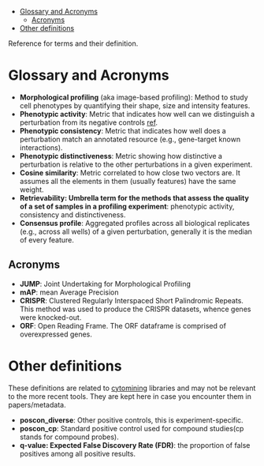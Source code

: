 - [Glossary and Acronyms](#Glossary-and-Acronyms)
  - [Acronyms](#Acronyms)
- [Other definitions](#Other-definitions)

Reference for terms and their definition.


<a id="Glossary-and-Acronyms"></a>

# Glossary and Acronyms

-   **Morphological profiling** (aka image-based profiling): Method to study cell phenotypes by quantifying their shape, size and intensity features.
-   **Phenotypic activity**: Metric that indicates how well can we distinguish a perturbation from its negative controls [ref](https://www.ncbi.nlm.nih.gov/pmc/articles/PMC11014546/).
-   **Phenotypic consistency**: Metric that indicates how well does a perturbation match an annotated resource (e.g., gene-target known interactions).
-   **Phenotypic distinctiveness**: Metric showing how distinctive a perturbation is relative to the other perturbations in a given experiment.
-   **Cosine similarity**: Metric correlated to how close two vectors are. It assumes all the elements in them (usually features) have the same weight.
-   **Retrievability: Umbrella term for the methods that assess the quality of a set of samples in a profiling experiment**: phenotypic activity, consistency and distinctiveness.
-   **Consensus profile**: Aggregated profiles across all biological replicates (e.g., across all wells) of a given perturbation, generally it is the median of every feature.


<a id="Acronyms"></a>

## Acronyms

-   **JUMP**: Joint Undertaking for Morphological Profiling
-   **mAP**: mean Average Precision
-   **CRISPR**: Clustered Regularly Interspaced Short Palindromic Repeats. This method was used to produce the CRISPR datasets, whence genes were knocked-out.
-   **ORF**: Open Reading Frame. The ORF dataframe is comprised of overexpressed genes.


<a id="Other-definitions"></a>

# Other definitions

These definitions are related to [cytomining](https://github.com/cytomining) libraries and may not be relevant to the more recent tools. They are kept here in case you encounter them in papers/metadata.

-   **poscon\_diverse**: Other positive controls, this is experiment-specific.
-   **poscon\_cp**: Standard positive control used for compound studies(cp stands for compound probes).
-   **q-value: Expected False Discovery Rate (FDR)**: the proportion of false positives among all positive results.
